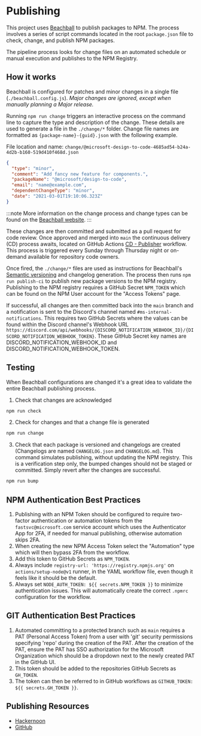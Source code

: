# Publishing
This project uses [Beachball](https://microsoft.github.io/beachball/) to publish packages to NPM. The process involves a series of script commands located in the root `package.json` file to check, change, and publish NPM packages.

The pipeline process looks for change files on an automated schedule or manual execution and publishes to the NPM Registry.

## How it works
Beachball is configured for patches and minor changes in a single file (`./beachball.config.js`). _Major changes are ignored, except when manually planning a Major release._

Running `npm run change` triggers an interactive process on the command line to capture the type and description of the change. These details are used to generate a file in the `./change/*` folder. Change file names are formatted as `{package-name}-{guid}.json` with the following example.

File location and name: `change/@microsoft-design-to-code-4685ad54-b24a-4d2b-b160-519d410f468d.json`
```json
{
  "type": "minor",
  "comment": "Add fancy new feature for components.",
  "packageName": "@microsoft/design-to-code",
  "email": "name@example.com",
  "dependentChangeType": "minor",
  "date": "2021-03-01T19:10:06.323Z"
}
```
:::note
More information on the change process and change types can be found on the [Beachball website](https://microsoft.github.io/beachball/cli/change.html#change).
:::

These changes are then committed and submitted as a pull request for code review. Once approved and merged into `main` the continuous delivery (CD) process awaits, located on GitHub Actions [CD - Publisher](https://github.com/microsoft/design-to-code/blob/main/.github/workflows/cd-publish.yml) workflow. This process is triggered every Sunday through Thursday night or on-demand available for repository code owners.

Once fired, the `./change/*` files are used as instructions for Beachball's [Semantic versioning](https://semver.org/) and changelog generation. The process then runs `npm run publish-ci` to publish new package versions to the NPM registry. Publishing to the NPM registry requires a GitHub Secret `NPM_TOKEN` which can be found on the NPM User account for the "Access Tokens" page.

If successful, all changes are then committed back into the `main` branch and a notification is sent to the Discord's channel named `#ms-internal-notifications`. This requires two GitHub Secrets where the values can be found within the Discord channel's Webhook URL `https://discord.com/api/webhooks/{DISCORD_NOTIFICATION_WEBHOOK_ID}/{DISCORD_NOTIFICATION_WEBHOOK_TOKEN}`. These GitHub Secret key names are DISCORD_NOTIFICATION_WEBHOOK_ID and DISCORD_NOTIFICATION_WEBHOOK_TOKEN.

## Testing
When Beachball configurations are changed it's a great idea to validate the entire Beachball publishing process.

1. Check that changes are acknowledged
```bash
npm run check
```

2. Check for changes and that a change file is generated
```bash
npm run change
```

3. Check that each package is versioned and changelogs are created (Changelogs are named `CHANGELOG.json` and `CHANGELOG.md`). This command simulates publishing, without updating the NPM registry. This is a verification step only, the bumped changes should not be staged or committed. Simply revert after the changes are successful.
```bash
npm run bump
```

## NPM Authentication Best Practices
1. Publishing with an NPM Token should be configured to require two-factor authentication or automation tokens from the `fastsvc@microsoft.com` service account which uses the Authenticator App for 2FA, if needed for manual publishing, otherwise automation skips 2FA.
2. When creating the new NPM Access Token select the "Automation" type which will then bypass 2FA from the workflow.
3. Add this token to GitHub Secrets as `NPM_TOKEN`.
4. Always include `registry-url: 'https://registry.npmjs.org'` on `actions/setup-node@v1` runner, in the YAML workflow file, even though it feels like it should be the default.
5. Always set `NODE_AUTH_TOKEN: ${{ secrets.NPM_TOKEN }}` to minimize authentication issues. This will automatically create the correct `.npmrc` configuration for the workflow.

## GIT Authentication Best Practices
1. Automated committing to a protected branch such as `main` requires a PAT (Personal Access Token) from a user with 'git' security permissions specifying 'repo' during the creation of the PAT. After the creation of the PAT, ensure the PAT has SSO authorization for the Microsoft Organization which should be a dropdown next to the newly created PAT in the GitHub UI.
2. This token should be added to the repositories GitHub Secrets as `GH_TOKEN`.
3. The token can then be referred to in GitHub workflows as `GITHUB_TOKEN: ${{ secrets.GH_TOKEN }}`.

## Publishing Resources
- [Hackernoon](https://hackernoon.com/publish-npm-packages-using-github-actions-a-how-to-guide-q31c34fg)
- [GitHub](https://docs.github.com/en/actions/publishing-packages/publishing-nodejs-packages)
